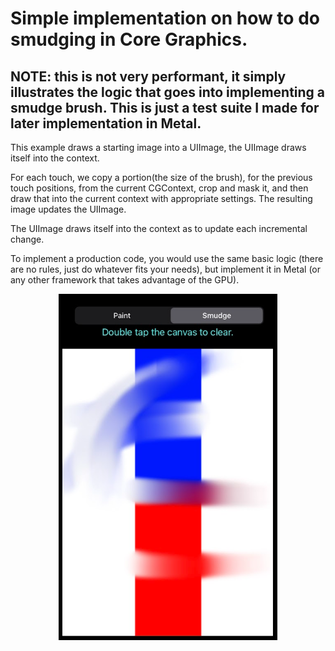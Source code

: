 # Simple implementation on how to do smudging in Core Graphics.

## NOTE: this is not very performant, it simply illustrates the logic that goes into implementing a smudge brush. This is just a test suite I made for later implementation in Metal.

This example draws a starting image into a UIImage, the UIImage draws itself into the context.

For each touch, we copy a portion(the size of the brush), for the previous touch positions, from the current CGContext, crop and mask it, and then draw that into the current context with appropriate settings. The resulting image updates the UIImage.

The UIImage draws itself into the context as to update each incremental change.

To implement a production code, you would use the same basic logic (there are no rules, just do whatever fits your needs), but implement it in Metal (or any other framework that takes advantage of the GPU).

<p align="center">
<img src="screenshot2.PNG" width="350" title="Screenshot2"
<img src="screenshot3.PNG" width="350" title="Screenshot3"
</p>

